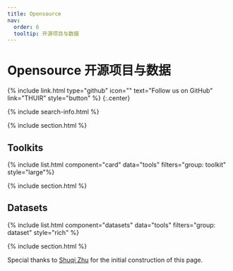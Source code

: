 ```yaml
---
title: Opensource
nav:
  order: 6
  tooltip: 开源项目与数据
---
```


# <i class="fas fa-code-branch"></i>Opensource 开源项目与数据

{%
  include link.html
  type="github"
  icon=""
  text="Follow us on GitHub"
  link="THUIR"
  style="button"
%}
{:.center}

{% include search-info.html %}

{% include section.html %}

## Toolkits

{% include list.html component="card" data="tools" filters="group: toolkit" style="large"%}

{% include section.html %}

## Datasets

{% include list.html component="datasets" data="tools" filters="group: dataset" style="rich" %}

{% include section.html %}

Special thanks to [Shuqi Zhu](/lab-website-template/members/2_stu_2022_zhushuqi.html) for the initial construction of this page.